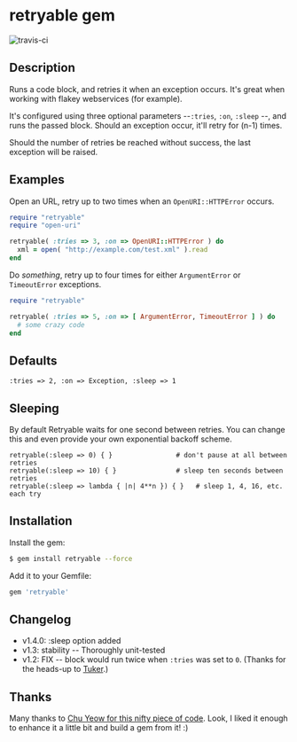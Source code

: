 retryable gem
=====

![travis-ci](http://travis-ci.org/nfedyashev/retryable.png)

Description
--------

Runs a code block, and retries it when an exception occurs. It's great when
working with flakey webservices (for example).

It's configured using three optional parameters --`:tries`, `:on`, `:sleep` --, and
runs the passed block. Should an exception occur, it'll retry for (n-1) times.

Should the number of retries be reached without success, the last exception
will be raised.


Examples
--------

Open an URL, retry up to two times when an `OpenURI::HTTPError` occurs.

``` ruby
require "retryable"
require "open-uri"

retryable( :tries => 3, :on => OpenURI::HTTPError ) do
  xml = open( "http://example.com/test.xml" ).read
end
```

Do _something_, retry up to four times for either `ArgumentError` or 
`TimeoutError` exceptions.

``` ruby
require "retryable"

retryable( :tries => 5, :on => [ ArgumentError, TimeoutError ] ) do
  # some crazy code
end
```

## Defaults

    :tries => 2, :on => Exception, :sleep => 1

Sleeping
--------
By default Retryable waits for one second between retries. You can change this and even provide your own exponential backoff scheme.

```
retryable(:sleep => 0) { }                # don't pause at all between retries
retryable(:sleep => 10) { }               # sleep ten seconds between retries
retryable(:sleep => lambda { |n| 4**n }) { }   # sleep 1, 4, 16, etc. each try
```    
  
Installation
-------

Install the gem:

``` bash
$ gem install retryable --force
```

Add it to your Gemfile:

``` ruby
gem 'retryable'
```


## Changelog

*  v1.4.0: :sleep option added
*  v1.3: stability -- Thoroughly unit-tested
*  v1.2: FIX -- block would run twice when `:tries` was set to `0`. (Thanks for the heads-up to [Tuker](http://github.com/tuker).)


## Thanks

Many thanks to [Chu Yeow for this nifty piece of code](http://blog.codefront.net/2008/01/14/retrying-code-blocks-in-ruby-on-exceptions-whatever/). Look, I liked it
enough to enhance it a little bit and build a gem from it! :)

